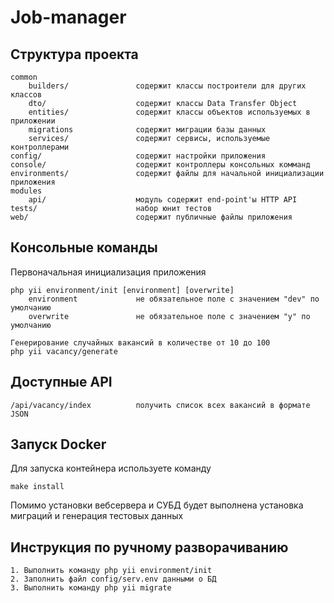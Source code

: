 Job-manager
======================

Структура проекта
-------------------

```
common
    builders/               содержит классы построители для других классов
    dto/                    содержит классы Data Transfer Object
    entities/               содержит классы объектов используемых в приложении
    migrations              содержит миграции базы данных
    services/               содержит сервисы, используемые контроллерами
config/                     содержит настройки приложения
console/                    содержит контроллеры консольных комманд
environments/               содержит файлы для начальной инициализации приложения
modules
    api/                    модуль содержит end-point'ы HTTP API
tests/                      набор юнит тестов
web/                        содержит публичные файлы приложения
```

Консольные команды
-------------------

Первоначальная инициализация приложения
```
php yii environment/init [environment] [overwrite]
    environment             не обязательное поле с значением "dev" по умолчанию
    overwrite               не обязательное поле с значением "y" по умолчанию

Генерирование случайных вакансий в количестве от 10 до 100
php yii vacancy/generate
```

Доступные API
-------------------

```
/api/vacancy/index          получить список всех вакансий в формате JSON
```

Запуск Docker
-------------------

Для запуска контейнера используете команду
```
make install
```
Помимо установки вебсервера и СУБД будет выполнена установка миграций и генерация тестовых данных

Инструкция по ручному разворачиванию
-------------------

```
1. Выполнить команду php yii environment/init
2. Заполнить файл config/serv.env данными о БД
3. Выполнить команду php yii migrate
```